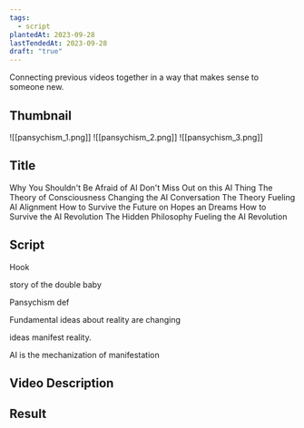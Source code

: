 ```yaml
---
tags:
  - script
plantedAt: 2023-09-28
lastTendedAt: 2023-09-28
draft: "true"
---
```

Connecting previous videos together in a way that makes sense to someone new.

## Thumbnail

![[pansychism_1.png]]
![[pansychism_2.png]]
![[pansychism_3.png]]

## Title

Why You Shouldn't Be Afraid of AI
Don't Miss Out on this AI Thing
The Theory of Consciousness Changing the AI Conversation
The Theory Fueling AI Alignment
How to Survive the Future on Hopes an Dreams
How to Survive the AI Revolution
The Hidden Philosophy Fueling the AI Revolution

## Script

Hook

story of the double baby

Pansychism def

Fundamental ideas about reality are changing



ideas manifest reality.

AI is the mechanization of manifestation





## Video Description
## Result